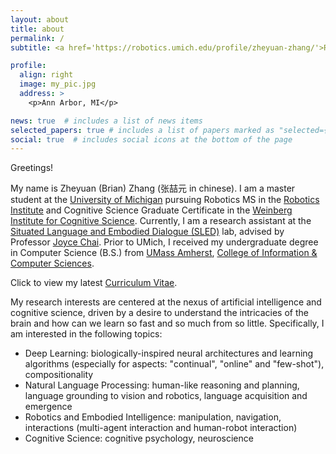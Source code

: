 ```yaml
---
layout: about
title: about
permalink: /
subtitle: <a href='https://robotics.umich.edu/profile/zheyuan-zhang/'>Robotics MS Student</a> @ <a href='https://umich.edu/'>University of Michigan</a> • zheyuan [at] umich [dot] edu

profile:
  align: right
  image: my_pic.jpg
  address: >
    <p>Ann Arbor, MI</p>

news: true  # includes a list of news items
selected_papers: true # includes a list of papers marked as "selected={true}"
social: true  # includes social icons at the bottom of the page
---
```


Greetings!

My name is Zheyuan (Brian) Zhang (张喆元 in chinese). I am a master student at the [University of Michigan](https://umich.edu/) pursuing Robotics MS in the [Robotics Institute](https://robotics.umich.edu/) and Cognitive Science Graduate Certificate in the [Weinberg Institute for Cognitive Science](https://lsa.umich.edu/weinberginstitute). Currently, I am a research assistant at the [Situated Language and Embodied Dialogue (SLED)](https://sled.eecs.umich.edu/) lab, advised by Professor [Joyce Chai](https://web.eecs.umich.edu/~chaijy/). Prior to UMich, I received my undergraduate degree in Computer Science (B.S.) from [UMass Amherst](https://www.umass.edu/), [College of Information & Computer Sciences](https://www.cics.umass.edu/).

Click to view my latest [Curriculum Vitae](assets/cv.pdf).

My research interests are centered at the nexus of artificial intelligence and cognitive science, driven by a desire to understand the intricacies of the brain and how can we learn so fast and so much from so little. Specifically, I am interested in the following topics:
- Deep Learning: biologically-inspired neural architectures and learning algorithms (especially for aspects: "continual", "online" and "few-shot"), compositionality
- Natural Language Processing: human-like reasoning and planning, language grounding to vision and robotics, language acquisition and emergence
- Robotics and Embodied Intelligence: manipulation, navigation, interactions (multi-agent interaction and human-robot interaction)
- Cognitive Science: cognitive psychology, neuroscience
